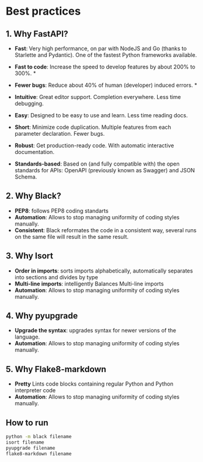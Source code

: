 # Best practices 
## 1. Why FastAPI? 
* **Fast**: Very high performance, on par with NodeJS and Go (thanks to Starlette and Pydantic). One of the fastest Python frameworks available.

* **Fast to code**: Increase the speed to develop features by about 200% to 300%. *

* **Fewer bugs**: Reduce about 40% of human (developer) induced errors. *
* **Intuitive**: Great editor support. Completion everywhere. Less time debugging.
* **Easy**: Designed to be easy to use and learn. Less time reading docs.
* **Short**: Minimize code duplication. Multiple features from each parameter declaration. Fewer bugs.
* **Robust**: Get production-ready code. With automatic interactive documentation.
* **Standards-based**: Based on (and fully compatible with) the open standards for APIs: OpenAPI (previously known as Swagger) and JSON Schema.

## 2. Why Black?
* **PEP8**: follows PEP8 coding standarts
* **Automation**: Allows to stop managing uniformity of coding styles manually.
* **Consistent**: Black reformates the code in a consistent way, several runs on the same file will result in the same result.

## 3. Why Isort
* **Order in imports**: sorts imports alphabetically, automatically separates into sections and divides by type
* **Multi-line imports**: intelligently Balances Multi-line imports
* **Automation**: Allows to stop managing uniformity of coding styles manually.

## 4. Why pyupgrade
* **Upgrade the syntax**: upgrades syntax for newer versions of the language.
* **Automation**: Allows to stop managing uniformity of coding styles manually.

## 5. Why Flake8-markdown
* **Pretty** Lints code blocks containing regular Python and Python interpreter code
* **Automation**: Allows to stop managing uniformity of coding styles manually.

## How to run
```bash
python -m black filename
isort filename
pyupgrade filename
flake8-markdown filename
```